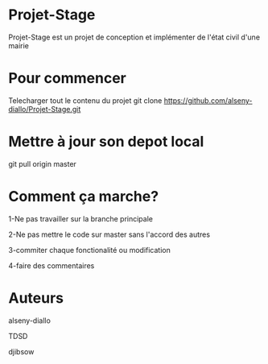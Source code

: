 # Projet-Stage
Projet-Stage est un projet de conception et implémenter de l'état civil d'une mairie
# Pour commencer
Telecharger tout le contenu du projet
git clone https://github.com/alseny-diallo/Projet-Stage.git
# Mettre à jour son depot local
git pull origin master
# Comment ça marche?
1-Ne pas travailler sur la branche principale

2-Ne pas mettre le code sur master sans l'accord des autres

3-commiter chaque fonctionalité ou modification

4-faire des commentaires 
# Auteurs
alseny-diallo

TDSD

djibsow

